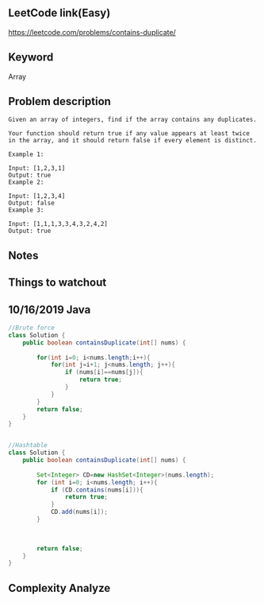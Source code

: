 ## LeetCode link(Easy)
https://leetcode.com/problems/contains-duplicate/

## Keyword
Array

## Problem description
```
Given an array of integers, find if the array contains any duplicates.

Your function should return true if any value appears at least twice in the array, and it should return false if every element is distinct.

Example 1:

Input: [1,2,3,1]
Output: true
Example 2:

Input: [1,2,3,4]
Output: false
Example 3:

Input: [1,1,1,3,3,4,3,2,4,2]
Output: true
```



## Notes


## Things to watchout

## 10/16/2019 Java

```java
//Brute force
class Solution {
    public boolean containsDuplicate(int[] nums) {
        
        for(int i=0; i<nums.length;i++){
            for(int j=i+1; j<nums.length; j++){
                if (nums[i]==nums[j]){
                    return true;
                }
            }
        }
        return false;
    }
}


//Hashtable
class Solution {
    public boolean containsDuplicate(int[] nums) {
        
        Set<Integer> CD=new HashSet<Integer>(nums.length);
        for (int i=0; i<nums.length; i++){
            if (CD.contains(nums[i])){
                return true;
            }
            CD.add(nums[i]);
        }
        
        

        return false;
    }
}
```
## Complexity Analyze
